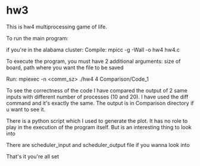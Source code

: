# hw3
This is hw4 multiprocessing game of life.

To run the main program:

if you're in the alabama cluster:
Compile:  mpicc -g -Wall -o hw4 hw4.c



To execute the program, you must have 2 additional arguments: size of board, path where you want the file to be saved

Run:      mpiexec -n <comm_sz> ./hw4 4 Comparison/Code_1

To see the correctness of the code I have compared the output of 2 same inputs with different number of processes (10 and 20). I have used the diff command and it's exactly the same. The output is in Comparison directory if u want to see it.

There is a python script which I used to generate the plot. It has no role to play in the execution of the program itself. But is an interesting thing to look into

There are scheduler_input and scheduler_output file if you wanna look into

That's it you're all set


